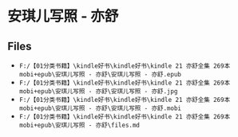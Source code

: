 # 安琪儿写照 - 亦舒

## Files

- `F:/【01分类书籍】\kindle好书\kindle好书\kindle 21 亦舒全集 269本 mobi+epub\安琪儿写照 - 亦舒\安琪儿写照 - 亦舒.epub`
- `F:/【01分类书籍】\kindle好书\kindle好书\kindle 21 亦舒全集 269本 mobi+epub\安琪儿写照 - 亦舒\安琪儿写照 - 亦舒.jpg`
- `F:/【01分类书籍】\kindle好书\kindle好书\kindle 21 亦舒全集 269本 mobi+epub\安琪儿写照 - 亦舒\安琪儿写照 - 亦舒.mobi`
- `F:/【01分类书籍】\kindle好书\kindle好书\kindle 21 亦舒全集 269本 mobi+epub\安琪儿写照 - 亦舒\files.md`
